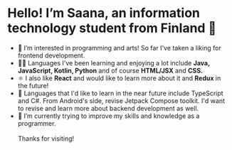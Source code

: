 # Hello! I’m Saana, an information technology student from Finland 👋
- 👀 I’m interested in programming and arts! So far I've taken a liking for frontend development.
- 👩‍💻 Languages I've been learning and enjoying a lot include **Java, JavaScript, Kotlin, Python** and of course **HTML/JSX** and **CSS.**
- ⚛️ I also like **React** and would like to learn more about it and **Redux** in the future!
- 📅 Languages that I'd like to learn in the near future include TypeScript and C#. From Android's side, revise Jetpack Compose toolkit. I'd want to revise and learn     more about backend development as well.
- 🌱 I’m currently trying to improve my skills and knowledge as a programmer.
\
\
Thanks for visiting!

<!---
Saanah/Saanah is a ✨ special ✨ repository because its `README.md` (this file) appears on your GitHub profile.
You can click the Preview link to take a look at your changes.
--->
